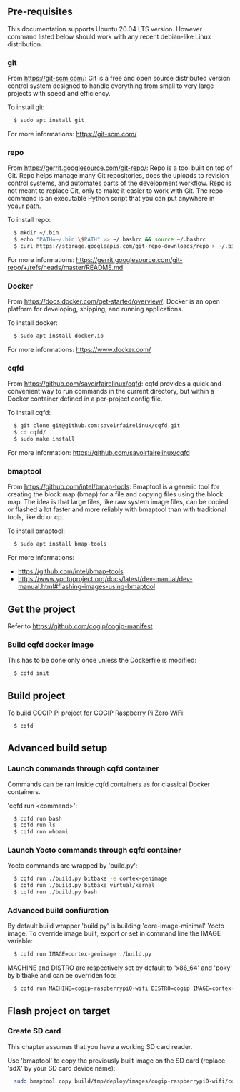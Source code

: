 ## Pre-requisites ##

This documentation supports Ubuntu 20.04 LTS version.
However command listed below should work with any recent debian-like Linux
distribution.

### git ###

From https://git-scm.com/:
Git is a free and open source distributed version control system designed to
 handle everything from small to very large projects with speed and efficiency.

To install git:

```bash
  $ sudo apt install git
```

For more informations: https://git-scm.com/

### repo ###

From https://gerrit.googlesource.com/git-repo/:
Repo is a tool built on top of Git. Repo helps manage many Git repositories,
does the uploads to revision control systems, and automates parts of the
development workflow. Repo is not meant to replace Git, only to make it easier
to work with Git. The repo command is an executable Python script that you can
put anywhere in yoaur path.

To install repo:

```bash
  $ mkdir ~/.bin
  $ echo "PATH=~/.bin:\$PATH" >> ~/.bashrc && source ~/.bashrc
  $ curl https://storage.googleapis.com/git-repo-downloads/repo > ~/.bin/repo
```

For more informations: https://gerrit.googlesource.com/git-repo/+/refs/heads/master/README.md

### Docker  ###

From https://docs.docker.com/get-started/overview/:
Docker is an open platform for developing, shipping, and running applications.

To install docker:

```bash
  $ sudo apt install docker.io
```

For more informations: https://www.docker.com/

### cqfd ###

From https://github.com/savoirfairelinux/cqfd:
cqfd provides a quick and convenient way to run commands in the current
directory, but within a Docker container defined in a per-project config file.

To install cqfd:

```bash
  $ git clone git@github.com:savoirfairelinux/cqfd.git
  $ cd cqfd/
  $ sudo make install
```

For more information: https://github.com/savoirfairelinux/cqfd

### bmaptool ###

From https://github.com/intel/bmap-tools:
Bmaptool is a generic tool for creating the block map (bmap) for a file and
copying files using the block map. The idea is that large files, like raw
system image files, can be copied or flashed a lot faster and more reliably
with bmaptool than with traditional tools, like dd or cp.

To install bmaptool:

```bash
  $ sudo apt install bmap-tools
```

For more informations:
* https://github.com/intel/bmap-tools
* https://www.yoctoproject.org/docs/latest/dev-manual/dev-manual.html#flashing-images-using-bmaptool

## Get the project ##

Refer to https://github.com/cogip/cogip-manifest

### Build cqfd docker image ###

This has to be done only once unless the Dockerfile is modified:

```bash
  $ cqfd init
```

## Build project ##

To build COGIP Pi project for COGIP Raspberry Pi Zero WiFi:

```bash
  $ cqfd
```

## Advanced build setup ##

### Launch commands through cqfd container ###

Commands can be ran inside cqfd containers as for classical Docker containers.

'cqfd run \<command\>':

```bash
  $ cqfd run bash
  $ cqfd run ls
  $ cqfd run whoami
```

### Launch Yocto commands through cqfd container ###

Yocto commands are wrapped by 'build.py':

```bash
  $ cqfd run ./build.py bitbake -e cortex-genimage
  $ cqfd run ./build.py bitbake virtual/kernel
  $ cqfd run ./build.py bash
```

### Advanced build confiuration ###

By default build wrapper 'build.py' is building 'core-image-minimal' Yocto
image.
To override image built, export or set in command line the IMAGE variable:

```bash
  $ cqfd run IMAGE=cortex-genimage ./build.py
```

MACHINE and DISTRO are respectively set by default to 'x86_64' and 'poky' by
bitbake and can be overriden too:

```bash
  $ cqfd run MACHINE=cogip-raspberrypi0-wifi DISTRO=cogip IMAGE=cortex-genimage ./build.py
```

## Flash project on target ##

### Create SD card ###

This chapter assumes that you have a working SD card reader.

Use 'bmaptool' to copy the previously built image on the SD card (replace 'sdX'
by your SD card device name):

```bash
  sudo bmaptool copy build/tmp/deploy/images/cogip-raspberrypi0-wifi/cortex-genimage-cogip-raspberrypi0-wifi.img.bmap /dev/sdX
```
